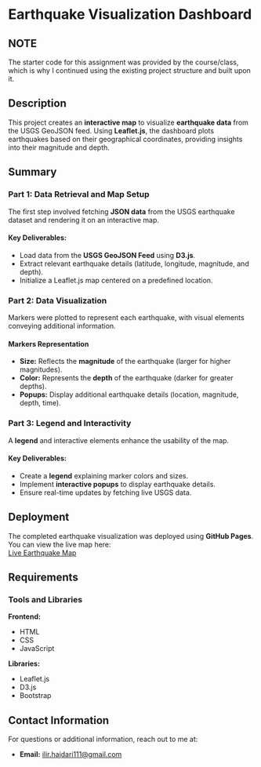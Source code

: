 # Earthquake Visualization Dashboard

## NOTE

The starter code for this assignment was provided by the course/class, which is why I continued using the existing project structure and built upon it.

## Description

This project creates an **interactive map** to visualize **earthquake data** from the USGS GeoJSON feed. Using **Leaflet.js**, the dashboard plots earthquakes based on their geographical coordinates, providing insights into their magnitude and depth.

## Summary

### Part 1: Data Retrieval and Map Setup

The first step involved fetching **JSON data** from the USGS earthquake dataset and rendering it on an interactive map.

#### Key Deliverables:

- Load data from the **USGS GeoJSON Feed** using **D3.js**.
- Extract relevant earthquake details (latitude, longitude, magnitude, and depth).
- Initialize a Leaflet.js map centered on a predefined location.

### Part 2: Data Visualization

Markers were plotted to represent each earthquake, with visual elements conveying additional information.

#### **Markers Representation**

- **Size:** Reflects the **magnitude** of the earthquake (larger for higher magnitudes).
- **Color:** Represents the **depth** of the earthquake (darker for greater depths).
- **Popups:** Display additional earthquake details (location, magnitude, depth, time).

### Part 3: Legend and Interactivity

A **legend** and interactive elements enhance the usability of the map.

#### Key Deliverables:

- Create a **legend** explaining marker colors and sizes.
- Implement **interactive popups** to display earthquake details.
- Ensure real-time updates by fetching live USGS data.

## Deployment

The completed earthquake visualization was deployed using **GitHub Pages**.
You can view the live map here:  
[Live Earthquake Map](https://ilirhajdari.github.io/leaflet-challenge/)

## Requirements

### Tools and Libraries

**Frontend:**

- HTML
- CSS
- JavaScript

**Libraries:**

- Leaflet.js
- D3.js
- Bootstrap

## Contact Information

For questions or additional information, reach out to me at:

- **Email:** ilir.hajdari111@gmail.com
